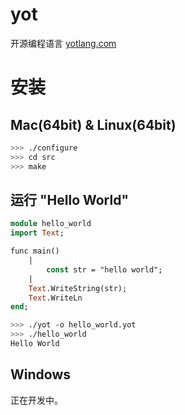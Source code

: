 # yot
开源编程语言
[yotlang.com](http://yotlang.com)


安装
============

Mac(64bit) & Linux(64bit)
-----

```bash
>>> ./configure
>>> cd src
>>> make
```

运行 "Hello World"
-----

```pascal
module hello_world
import Text;

func main()
	|
		const str = "hello world";
	|
	Text.WriteString(str);
	Text.WriteLn
end;
```

```bash
>>> ./yot -o hello_world.yot
>>> ./hello_world
Hello World
```


Windows
-----

正在开发中。
